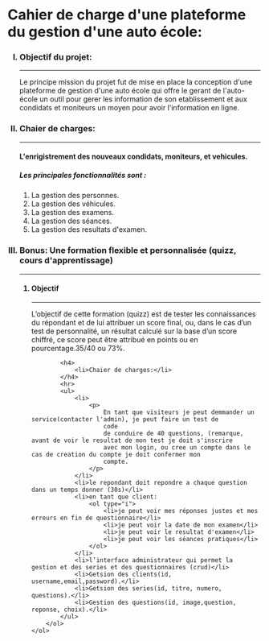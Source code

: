 <h1>Cahier de charge d'une plateforme du gestion d'une auto école:</h1>
    <ol type="I">
        <h3>
            <li>Objectif du projet:</li>
        </h3>
        <hr>
        <p>Le principe mission du projet fut de mise en place la conception d'une plateforme de gestion d'une auto école
            qui offre le gerant de l'auto-école un outil pour gerer les information de son etablissement et aux
            condidats et moniteurs un moyen pour avoir l'information en ligne.</p>
        <h3>
            <li>Chaier de charges:</li>
        </h3>
        <hr>
        <h4>L'enrigistrement des nouveaux condidats, moniteurs, et vehicules.</h4>
        <h5>Les principales fonctionnalités sont :</h5>
        <ol>
            <li>La gestion des personnes.</li>
            <li>La gestion des véhicules.</li>
            <li>La gestion des examens.</li>
            <li>La gestion des séances.</li>
            <li>La gestion des resultats d'examen.</li>
        </ol>
        <h3>
            <li>Bonus: Une formation flexible et personnalisée (quizz, cours d'apprentissage)
            </li>
        </h3>
        <hr>
        <ol>
            <h4>
                <li>Objectif</li>
            </h4>
            <hr>
            <p>L’objectif de cette formation (quizz) est de tester les connaissances du répondant et de lui attribuer un
                score final, ou, dans le cas d’un test de personnalité, un résultat calculé sur la base d’un score
                chiffré, ce score peut être attribué en points ou en pourcentage.35/40 ou 73%.</p>

            <h4>
                <li>Chaier de charges:</li>
            </h4>
            <hr>
            <ul>
                <li>
                    <p>
                        En tant que visiteurs je peut demmander un service(contacter l'admin), je peut faire un test de
                        code
                        de conduire de 40 questions, (remarque, avant de voir le resultat de mon test je doit s'inscrire
                        avec mon login, ou cree un compte dans le cas de creation du compte je doit confermer mon
                        compte.
                    </p>
                </li>
                <li>le repondant doit repondre a chaque question dans un temps donner (30s)</li>
                <li>en tant que client:
                    <ol type="i">
                        <li>je peut voir mes réponses justes et mes erreurs en fin de questionnaire</li>
                        <li>je peut voir la date de mon examen</li>
                        <li>je peut voir le resultat d'examen</li>
                        <li>je peut voir les séances pratiques</li>
                    </ol>
                </li>
                <li>l’interface administrateur qui permet la gestion et des series et des questionnaires (crud)</li>
                <li>Getsion des clients(id, username,email,password).</li>
                <li>Getsion des series(id, titre, numero, questions).</li>
                <li>Gestion des questions(id, image,question, reponse, choix).</li>
            </ul>
        </ol>
    </ol>
